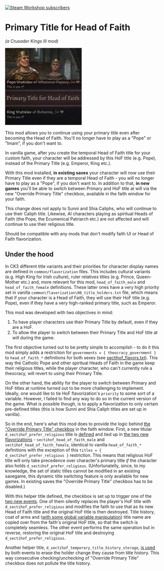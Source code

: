<a href="https://steamcommunity.com/sharedfiles/filedetails/?id=2623097216"><img src="https://img.shields.io/endpoint.svg?url=https%3A%2F%2Fshieldsio-steam-workshop.jross.me%2F2623097216&style=for-the-badge" alt="Steam Workshop subscribers"></a>

Primary Title for Head of Faith
============================================
_(a Crusader Kings III mod)_

<img src="https://raw.githubusercontent.com/terrapass/ck3-mod-primary-title-for-hof/master/mod/thumbnail.png" alt="Mod Thumbnail" width="250" height="250" />

This mod allows you to continue using your primary title even after becoming the Head of Faith.
You'll no longer have to play as a "Pope" or "Imam", if you don't want to.

In vanilla game, after you create the temporal Head of Faith title for your custom faith, your character will be addressed by this HoF title (e.g. Pope), instead of the Primary Title (e.g. Emperor, King etc.).

With this mod installed, **in existing saves** your character will now use their Primary Title even if they are a temporal Head of Faith - you will no longer have to play as a "Pope", if you don't want to. In addition to that, **in new games** you'll be able to switch between Primary and HoF title at will via the new "Override Primary Title" checkbox, available in the faith window for your faith.

This change does not apply to Sunni and Shia Caliphs, who will continue to use their Caliph title. Likewise, AI characters playing as spiritual Heads of Faith (the Pope, the Ecumenical Patriarch etc.) are not affected and will continue to use their religious title.

Should be compatible with any mods that don't modify faith UI or Head of Faith flavorization.

Under the hood
--------------

In CK3 different title variants and their priorities for character display names are defined in `common/flavorization` files. This includes cultural variants (e.g. High King for Irish culture), ruler relatives titles (e.g. Prince, Queen-Mother etc.) and, more relevant for this mod, `head_of_faith_male` and `head_of_faith_female` definitions. These latter ones have a very high priority set in vanilla `common\flavorization\00_title_holders.txt` file, which means that if your character is a Head of Faith, they will use their HoF title (e.g. Pope), even if they have a very high-ranked primary title, such as Emperor.

This mod was developed with two objectives in mind:
1. To have player characters use their Primary Title by default, even if they are a HoF.
2. To allow the player to switch between their Primary Title and HoF title at will during the game.

The first objective turned out to be pretty simple to accompilsh - to do it this mod simply adds a restriction for `governments = { theocracy_government }` to `head_of_faith_*` definitions for both sexes (see [sectihof_flavors.txt](https://github.com/terrapass/ck3-mod-primary-title-for-hof/blob/master/mod/common/flavorization/sectihof_flavors.txt#L10)). This way the Catholic Pope and other spiritual Heads of Faith in the game keep their religious titles, while the player character, who can't currently rule a theocracy, will revert to using their Primary Title.

On the other hand, the ability for the player to switch between Primary and HoF titles at runtime turned out to be more challenging to implement. Ideally, one would like to tie HoF flavorization's `priority` to some sort of a variable. However, I failed to find any way to do so in the current version of the game. What _is_ possible though, is to apply a flavorization to only certain pre-defined titles (this is how Sunni and Shia Caliph titles are set up in vanilla).

So in the end, here's what this mod does to provide the logic behind [the "Override Primary Title" checkbox](https://github.com/terrapass/ck3-mod-primary-title-for-hof/blob/master/mod/gui/sectihof_templates.gui) in the faith window. First, a new titular `d_sectihof_prefer_religious` title is [defined](https://github.com/terrapass/ck3-mod-primary-title-for-hof/blob/master/mod/common/landed_titles/sectihof_titles.txt) and tied up in [the two new flavorizations](https://github.com/terrapass/ck3-mod-primary-title-for-hof/blob/master/mod/common/flavorization/sectihof_flavors.txt#L27) - `sectihof_head_of_faith_male` and `sectihof_head_of_faith_female`, identical to vanilla `head_of_faith_*` definitions with the exception of this `titles = { d_sectihof_prefer_religious }` restriction. This means that religious HoF title will only take precedence over character's primary title _if_ the character also holds `d_sectihof_prefer_religious`. (Unfortunatelly, since, to my knowledge, the set of static titles cannot be modified in an existing savegame, this dynamic title switching feature is only available for new games. In existing saves the "Override Primary Title" checkbox has to be disabled.)

With this helper title defined, the checkbox is set up to trigger one of the [two new events](https://github.com/terrapass/ck3-mod-primary-title-for-hof/blob/master/mod/events/sectihof_events.txt). One of them silently replaces the player's HoF title with `d_sectihof_prefer_religious` and modifies the faith to use that as its new Head of Faith title and the original HoF title is then destroyed. Title history, coat of arms and ([with some global variable manipulation](https://github.com/terrapass/ck3-mod-primary-title-for-hof/blob/master/mod/localization/english/sectihof_l_english.yml#L30)) title name are copied over from the faith's original HoF title, so that the switch is completely seamless. The other event performs the same operation but in reverse, restoring the original HoF title and destroying `d_sectihof_prefer_religious`.

Another helper title, `d_sectihof_temporary_title_history_storage`, [is used](https://github.com/terrapass/ck3-mod-primary-title-for-hof/blob/master/mod/events/sectihof_events.txt#L35) by both events to erase the holder change they cause from title history. This way consecutive checking/unchecking of "Override Primary Title" checkbox does not pollute the title history.
